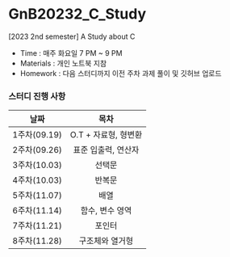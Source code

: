 # GnB20232_C_Study
[2023 2nd semester] A Study about C

- Time : 매주 화요일 7 PM ~ 9 PM
- Materials : 개인 노트북 지참
- Homework : 다음 스터디까지 이전 주차 과제 풀이 및 깃허브 업로드
### 스터디 진행 사항
|날짜|목차|
|:--:|:--:|
|1주차(09.19)|O.T + 자료형, 형변환|
|2주차(09.26)|표준 입출력, 연산자|
|3주차(10.03)|선택문|
|4주차(10.03)|반복문|
|5주차(11.07)|배열|
|6주차(11.14)|함수, 변수 영역|
|7주차(11.21)|포인터|
|8주차(11.28)|구조체와 열거형|
